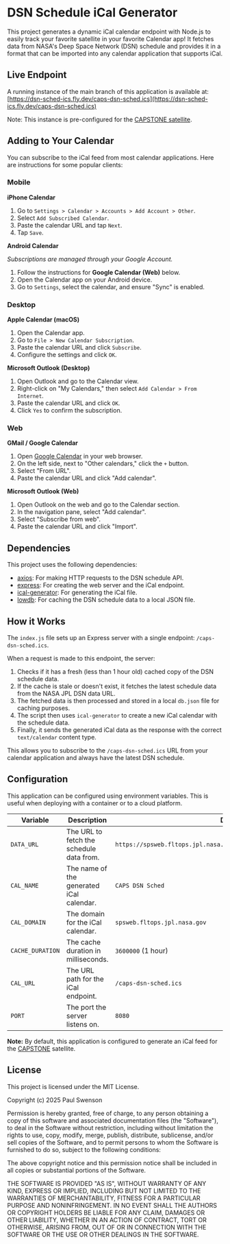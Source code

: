 # DSN Schedule iCal Generator

This project generates a dynamic iCal calendar endpoint with Node.js to easily track your favorite satellite in your favorite Calendar app! It fetches data from NASA's Deep Space Network (DSN) schedule and provides it in a format that can be imported into any calendar application that supports iCal.

## Live Endpoint

A running instance of the main branch of this application is available at:
[https://dsn-sched-ics.fly.dev/caps-dsn-sched.ics](https://dsn-sched-ics.fly.dev/caps-dsn-sched.ics)

Note: This instance is pre-configured for the [CAPSTONE satellite](https://en.wikipedia.org/wiki/CAPSTONE).

## Adding to Your Calendar

You can subscribe to the iCal feed from most calendar applications. Here are instructions for some popular clients:

### Mobile

**iPhone Calendar**

1.  Go to `Settings > Calendar > Accounts > Add Account > Other`.
2.  Select `Add Subscribed Calendar`.
3.  Paste the calendar URL and tap `Next`.
4.  Tap `Save`.

**Android Calendar**

*Subscriptions are managed through your Google Account.*

1.  Follow the instructions for **Google Calendar (Web)** below.
2.  Open the Calendar app on your Android device.
3.  Go to `Settings`, select the calendar, and ensure "Sync" is enabled.

### Desktop

**Apple Calendar (macOS)**

1.  Open the Calendar app.
2.  Go to `File > New Calendar Subscription`.
3.  Paste the calendar URL and click `Subscribe`.
4.  Configure the settings and click `OK`.

**Microsoft Outlook (Desktop)**

1.  Open Outlook and go to the Calendar view.
2.  Right-click on "My Calendars," then select `Add Calendar > From Internet`.
3.  Paste the calendar URL and click `OK`.
4.  Click `Yes` to confirm the subscription.

### Web

**GMail / Google Calendar**

1.  Open [Google Calendar](https://calendar.google.com) in your web browser.
2.  On the left side, next to "Other calendars," click the `+` button.
3.  Select "From URL".
4.  Paste the calendar URL and click "Add calendar".

**Microsoft Outlook (Web)**

1.  Open Outlook on the web and go to the Calendar section.
2.  In the navigation pane, select "Add calendar".
3.  Select "Subscribe from web".
4.  Paste the calendar URL and click "Import".

## Dependencies

This project uses the following dependencies:

*   [axios](https://www.npmjs.com/package/axios): For making HTTP requests to the DSN schedule API.
*   [express](https://www.npmjs.com/package/express): For creating the web server and the iCal endpoint.
*   [ical-generator](https://www.npmjs.com/package/ical-generator): For generating the iCal file.
*   [lowdb](https://www.npmjs.com/package/lowdb): For caching the DSN schedule data to a local JSON file.

## How it Works

The `index.js` file sets up an Express server with a single endpoint: `/caps-dsn-sched.ics`.

When a request is made to this endpoint, the server:

1.  Checks if it has a fresh (less than 1 hour old) cached copy of the DSN schedule data.
2.  If the cache is stale or doesn't exist, it fetches the latest schedule data from the NASA JPL DSN data URL.
3.  The fetched data is then processed and stored in a local `db.json` file for caching purposes.
4.  The script then uses `ical-generator` to create a new iCal calendar with the schedule data.
5.  Finally, it sends the generated iCal data as the response with the correct `text/calendar` content type.

This allows you to subscribe to the `/caps-dsn-sched.ics` URL from your calendar application and always have the latest DSN schedule.

## Configuration

This application can be configured using environment variables. This is useful when deploying with a container or to a cloud platform.

| Variable         | Description                                                                 | Default                                                              |
| ---------------- | --------------------------------------------------------------------------- | -------------------------------------------------------------------- |
| `DATA_URL`       | The URL to fetch the schedule data from.                                    | `https://spsweb.fltops.jpl.nasa.gov/rest/ops/info/activity/caps/json`  |
| `CAL_NAME`       | The name of the generated iCal calendar.                                    | `CAPS DSN Sched`                                                     |
| `CAL_DOMAIN`     | The domain for the iCal calendar.                                           | `spsweb.fltops.jpl.nasa.gov`                                         |
| `CACHE_DURATION` | The cache duration in milliseconds.                                         | `3600000` (1 hour)                                                   |
| `CAL_URL`        | The URL path for the iCal endpoint.                                         | `/caps-dsn-sched.ics`                                                |
| `PORT`           | The port the server listens on.                                             | `8080`                                                               |

**Note:** By default, this application is configured to generate an iCal feed for the [CAPSTONE](https://en.wikipedia.org/wiki/CAPSTONE) satellite.

## License

This project is licensed under the MIT License.

Copyright (c) 2025 Paul Swenson

Permission is hereby granted, free of charge, to any person obtaining a copy
of this software and associated documentation files (the "Software"), to deal
in the Software without restriction, including without limitation the rights
to use, copy, modify, merge, publish, distribute, sublicense, and/or sell
copies of the Software, and to permit persons to whom the Software is
furnished to do so, subject to the following conditions:

The above copyright notice and this permission notice shall be included in all
copies or substantial portions of the Software.

THE SOFTWARE IS PROVIDED "AS IS", WITHOUT WARRANTY OF ANY KIND, EXPRESS OR
IMPLIED, INCLUDING BUT NOT LIMITED TO THE WARRANTIES OF MERCHANTABILITY,
FITNESS FOR A PARTICULAR PURPOSE AND NONINFRINGEMENT. IN NO EVENT SHALL THE
AUTHORS OR COPYRIGHT HOLDERS BE LIABLE FOR ANY CLAIM, DAMAGES OR OTHER
LIABILITY, WHETHER IN AN ACTION OF CONTRACT, TORT OR OTHERWISE, ARISING FROM,
OUT OF OR IN CONNECTION WITH THE SOFTWARE OR THE USE OR OTHER DEALINGS IN THE
SOFTWARE.
